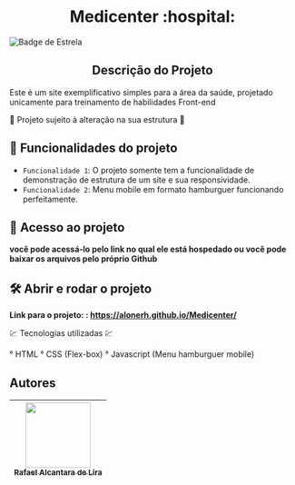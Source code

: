 <h1 align="center"> Medicenter :hospital: </h1>

![Badge de Estrela](https://img.shields.io/github/stars/Alonerh/Medicenter)

<h2 align="center"> Descrição do Projeto </h2>

<p> Este é um site exemplificativo simples para a área da saúde, projetado unicamente para treinamento de habilidades Front-end </p>

:construction: Projeto sujeito à alteração na sua estrutura :construction:

## :hammer: Funcionalidades do projeto

- `Funcionalidade 1`: O projeto somente tem a funcionalidade de demonstração de estrutura de um site e sua responsividade.
- `Funcionalidade 2`: Menu mobile em formato hamburguer funcionando perfeitamente.

## 📁 Acesso ao projeto

**você pode acessá-lo pelo link no qual ele está hospedado ou você pode baixar os arquivos pelo próprio Github**

## 🛠️ Abrir e rodar o projeto

**Link para o projeto: : https://alonerh.github.io/Medicenter/**

:chart: Tecnologias utilizadas :chart:

° HTML
° CSS (Flex-box)
° Javascript (Menu hamburguer mobile)

## Autores

| [<img src="https://avatars.githubusercontent.com/u/104282786?s=400&u=a9154a82e001fda1f98441b84f134f4da42e333a&v=4" width=115><br><sub>Rafael Alcantara de Lira</sub>](https://github.com/camilafernanda) |
| :---: |

